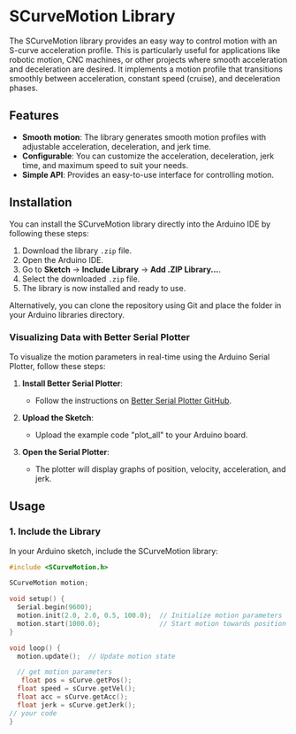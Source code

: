 # SCurveMotion Library

The SCurveMotion library provides an easy way to control motion with an S-curve acceleration profile. This is particularly useful for applications like robotic motion, CNC machines, or other projects where smooth acceleration and deceleration are desired. It implements a motion profile that transitions smoothly between acceleration, constant speed (cruise), and deceleration phases.

## Features

- **Smooth motion**: The library generates smooth motion profiles with adjustable acceleration, deceleration, and jerk time.
- **Configurable**: You can customize the acceleration, deceleration, jerk time, and maximum speed to suit your needs.
- **Simple API**: Provides an easy-to-use interface for controlling motion.

## Installation

You can install the SCurveMotion library directly into the Arduino IDE by following these steps:

1. Download the library `.zip` file.
2. Open the Arduino IDE.
3. Go to **Sketch** → **Include Library** → **Add .ZIP Library...**.
4. Select the downloaded `.zip` file.
5. The library is now installed and ready to use.

Alternatively, you can clone the repository using Git and place the folder in your Arduino libraries directory.

### Visualizing Data with Better Serial Plotter

To visualize the motion parameters in real-time using the Arduino Serial Plotter, follow these steps:

1. **Install Better Serial Plotter**:
   - Follow the instructions on [Better Serial Plotter GitHub](https://github.com/nathandunk/BetterSerialPlotter).

2. **Upload the Sketch**:
   - Upload the example code "plot_all" to your Arduino board.

3. **Open the Serial Plotter**:
   - The plotter will display graphs of position, velocity, acceleration, and jerk.


## Usage

### 1. Include the Library

In your Arduino sketch, include the SCurveMotion library:

```cpp
#include <SCurveMotion.h>

SCurveMotion motion;

void setup() {
  Serial.begin(9600);
  motion.init(2.0, 2.0, 0.5, 100.0);  // Initialize motion parameters
  motion.start(1000.0);               // Start motion towards position 1000
}

void loop() {
  motion.update();  // Update motion state

  // get motion parameters
   float pos = sCurve.getPos();
  float speed = sCurve.getVel();
  float acc = sCurve.getAcc();
  float jerk = sCurve.getJerk();
// your code
}

